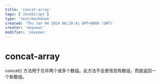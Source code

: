 ```yaml
---
title: 'concat-array'
tags: ['JavaScript']
type: 'text/markdown'
created: 'Thu Jan 04 2024 08:28:41 GMT+0000 (GMT)'
creator: 'oeyoews'
modifier: 'oeyoews'
---
```


# concat-array

concat() 方法用于合并两个或多个数组。此方法不会更改现有数组，而是返回一个新数组。

